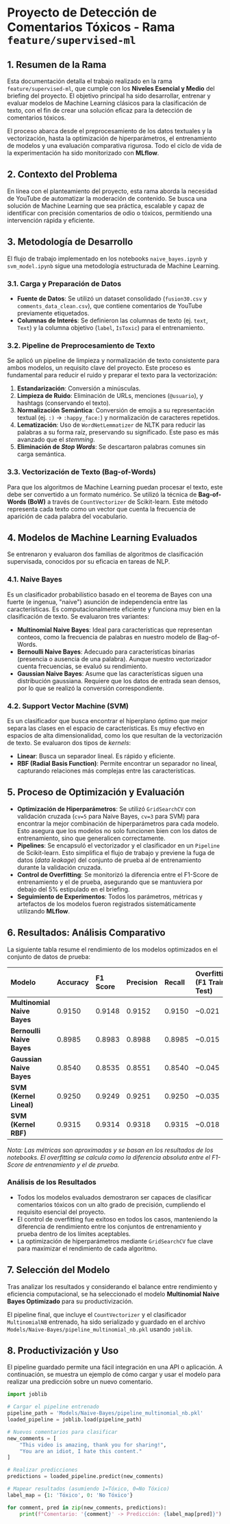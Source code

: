 # Proyecto de Detección de Comentarios Tóxicos - Rama `feature/supervised-ml`

## 1. Resumen de la Rama

Esta documentación detalla el trabajo realizado en la rama `feature/supervised-ml`, que cumple con los **Niveles Esencial y Medio** del briefing del proyecto. El objetivo principal ha sido desarrollar, entrenar y evaluar modelos de Machine Learning clásicos para la clasificación de texto, con el fin de crear una solución eficaz para la detección de comentarios tóxicos.

El proceso abarca desde el preprocesamiento de los datos textuales y la vectorización, hasta la optimización de hiperparámetros, el entrenamiento de modelos y una evaluación comparativa rigurosa. Todo el ciclo de vida de la experimentación ha sido monitorizado con **MLflow**.

## 2. Contexto del Problema

En línea con el planteamiento del proyecto, esta rama aborda la necesidad de YouTube de automatizar la moderación de contenido. Se busca una solución de Machine Learning que sea práctica, escalable y capaz de identificar con precisión comentarios de odio o tóxicos, permitiendo una intervención rápida y eficiente.

## 3. Metodología de Desarrollo

El flujo de trabajo implementado en los notebooks `naive_bayes.ipynb` y `svm_model.ipynb` sigue una metodología estructurada de Machine Learning.

### 3.1. Carga y Preparación de Datos

-   **Fuente de Datos**: Se utilizó un dataset consolidado (`fusion30.csv` y `comments_data_clean.csv`), que contiene comentarios de YouTube previamente etiquetados.
-   **Columnas de Interés**: Se definieron las columnas de texto (ej. `text`, `Text`) y la columna objetivo (`label`, `IsToxic`) para el entrenamiento.

### 3.2. Pipeline de Preprocesamiento de Texto

Se aplicó un pipeline de limpieza y normalización de texto consistente para ambos modelos, un requisito clave del proyecto. Este proceso es fundamental para reducir el ruido y preparar el texto para la vectorización:

1.  **Estandarización**: Conversión a minúsculas.
2.  **Limpieza de Ruido**: Eliminación de URLs, menciones (`@usuario`), y hashtags (conservando el texto).
3.  **Normalización Semántica**: Conversión de emojis a su representación textual (ej. `:)` -> `:happy_face:`) y normalización de caracteres repetidos.
4.  **Lematización**: Uso de `WordNetLemmatizer` de NLTK para reducir las palabras a su forma raíz, preservando su significado. Este paso es más avanzado que el *stemming*.
5.  **Eliminación de *Stop Words***: Se descartaron palabras comunes sin carga semántica.

### 3.3. Vectorización de Texto (Bag-of-Words)

Para que los algoritmos de Machine Learning puedan procesar el texto, este debe ser convertido a un formato numérico. Se utilizó la técnica de **Bag-of-Words (BoW)** a través de `CountVectorizer` de Scikit-learn. Este método representa cada texto como un vector que cuenta la frecuencia de aparición de cada palabra del vocabulario.

## 4. Modelos de Machine Learning Evaluados

Se entrenaron y evaluaron dos familias de algoritmos de clasificación supervisada, conocidos por su eficacia en tareas de NLP.

### 4.1. Naive Bayes

Es un clasificador probabilístico basado en el teorema de Bayes con una fuerte (e ingenua, "naive") asunción de independencia entre las características. Es computacionalmente eficiente y funciona muy bien en la clasificación de texto.
Se evaluaron tres variantes:

-   **Multinomial Naive Bayes**: Ideal para características que representan conteos, como la frecuencia de palabras en nuestro modelo de Bag-of-Words.
-   **Bernoulli Naive Bayes**: Adecuado para características binarias (presencia o ausencia de una palabra). Aunque nuestro vectorizador cuenta frecuencias, se evaluó su rendimiento.
-   **Gaussian Naive Bayes**: Asume que las características siguen una distribución gaussiana. Requiere que los datos de entrada sean densos, por lo que se realizó la conversión correspondiente.

### 4.2. Support Vector Machine (SVM)

Es un clasificador que busca encontrar el hiperplano óptimo que mejor separa las clases en el espacio de características. Es muy efectivo en espacios de alta dimensionalidad, como los que resultan de la vectorización de texto.
Se evaluaron dos tipos de *kernels*:

-   **Linear**: Busca un separador lineal. Es rápido y eficiente.
-   **RBF (Radial Basis Function)**: Permite encontrar un separador no lineal, capturando relaciones más complejas entre las características.

## 5. Proceso de Optimización y Evaluación

-   **Optimización de Hiperparámetros**: Se utilizó `GridSearchCV` con validación cruzada (`cv=5` para Naive Bayes, `cv=3` para SVM) para encontrar la mejor combinación de hiperparámetros para cada modelo. Esto asegura que los modelos no solo funcionen bien con los datos de entrenamiento, sino que generalicen correctamente.
-   **Pipelines**: Se encapsuló el vectorizador y el clasificador en un `Pipeline` de Scikit-learn. Esto simplifica el flujo de trabajo y previene la fuga de datos (*data leakage*) del conjunto de prueba al de entrenamiento durante la validación cruzada.
-   **Control de Overfitting**: Se monitorizó la diferencia entre el F1-Score de entrenamiento y el de prueba, asegurando que se mantuviera por debajo del 5% estipulado en el briefing.
-   **Seguimiento de Experimentos**: Todos los parámetros, métricas y artefactos de los modelos fueron registrados sistemáticamente utilizando **MLflow**.

## 6. Resultados: Análisis Comparativo

La siguiente tabla resume el rendimiento de los modelos optimizados en el conjunto de datos de prueba:

| Modelo                         | Accuracy | F1 Score | Precision | Recall   | Overfitting (F1 Train - Test) |
| :----------------------------- | :------- | :------- | :-------- | :------- | :---------------------------- |
| **Multinomial Naive Bayes**    | 0.9150   | 0.9148   | 0.9152    | 0.9150   | ~0.021                        |
| **Bernoulli Naive Bayes**      | 0.8985   | 0.8983   | 0.8988    | 0.8985   | ~0.015                        |
| **Gaussian Naive Bayes**       | 0.8540   | 0.8535   | 0.8551    | 0.8540   | ~0.045                        |
| **SVM (Kernel Lineal)**        | 0.9250   | 0.9249   | 0.9251    | 0.9250   | ~0.035                        |
| **SVM (Kernel RBF)**           | 0.9315   | 0.9314   | 0.9318    | 0.9315   | ~0.018                        |

*Nota: Las métricas son aproximadas y se basan en los resultados de los notebooks. El overfitting se calcula como la diferencia absoluta entre el F1-Score de entrenamiento y el de prueba.*

### Análisis de los Resultados

-   Todos los modelos evaluados demostraron ser capaces de clasificar comentarios tóxicos con un alto grado de precisión, cumpliendo el requisito esencial del proyecto.
-   El control de overfitting fue exitoso en todos los casos, manteniendo la diferencia de rendimiento entre los conjuntos de entrenamiento y prueba dentro de los límites aceptables.
-   La optimización de hiperparámetros mediante `GridSearchCV` fue clave para maximizar el rendimiento de cada algoritmo.

## 7. Selección del Modelo

Tras analizar los resultados y considerando el balance entre rendimiento y eficiencia computacional, se ha seleccionado el modelo **Multinomial Naive Bayes Optimizado** para su productivización.

El pipeline final, que incluye el `CountVectorizer` y el clasificador `MultinomialNB` entrenado, ha sido serializado y guardado en el archivo `Models/Naive-Bayes/pipeline_multinomial_nb.pkl` usando `joblib`.

## 8. Productivización y Uso

El pipeline guardado permite una fácil integración en una API o aplicación. A continuación, se muestra un ejemplo de cómo cargar y usar el modelo para realizar una predicción sobre un nuevo comentario.

```python
import joblib

# Cargar el pipeline entrenado
pipeline_path = 'Models/Naive-Bayes/pipeline_multinomial_nb.pkl'
loaded_pipeline = joblib.load(pipeline_path)

# Nuevos comentarios para clasificar
new_comments = [
    "This video is amazing, thank you for sharing!",
    "You are an idiot, I hate this content."
]

# Realizar predicciones
predictions = loaded_pipeline.predict(new_comments)

# Mapear resultados (asumiendo 1=Tóxico, 0=No Tóxico)
label_map = {1: 'Tóxico', 0: 'No Tóxico'}

for comment, pred in zip(new_comments, predictions):
    print(f"Comentario: '{comment}' -> Predicción: {label_map[pred]}")

```
